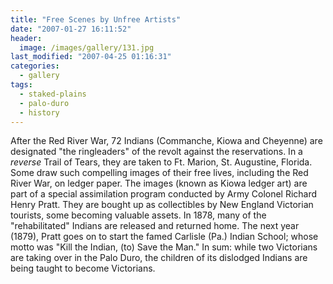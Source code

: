 ```yaml
---
title: "Free Scenes by Unfree Artists"
date: "2007-01-27 16:11:52"
header:
  image: /images/gallery/131.jpg
last_modified: "2007-04-25 01:16:31"
categories:
  - gallery
tags:
  - staked-plains
  - palo-duro
  - history
---
```


After the Red River War, 72 Indians (Commanche, Kiowa and Cheyenne) are designated "the ringleaders" of the revolt against the reservations. In a _reverse_ Trail of Tears, they are taken to Ft. Marion, St. Augustine, Florida. Some draw such compelling images of their free lives, including the Red River War, on ledger paper. The images (known as Kiowa ledger art) are part of a special assimilation program conducted by Army Colonel Richard Henry Pratt. They are bought up as collectibles by New England Victorian tourists, some becoming valuable assets. In 1878, many of the "rehabilitated" Indians are released and returned home. The next year (1879), Pratt goes on to start the famed Carlisle (Pa.) Indian School; whose motto was "Kill the Indian, (to) Save the Man."  In sum: while two Victorians are taking over in the Palo Duro, the children of its dislodged Indians are being taught to become Victorians.
